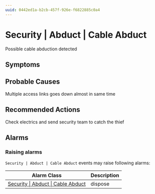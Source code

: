 ```yaml
---
uuid: 0442ed1a-b2cb-457f-926e-f6822885c0a4
---
```

# Security | Abduct | Cable Abduct

Possible cable abduction detected

## Symptoms

## Probable Causes

Multiple access links goes down almost in same time

## Recommended Actions

Check electrics and send security team to catch the thief

## Alarms

### Raising alarms

`Security | Abduct | Cable Abduct` events may raise following alarms:

| Alarm Class                                                                                            | Description |
| ------------------------------------------------------------------------------------------------------ | ----------- |
| [Security \| Abduct \| Cable Abduct](../../../alarm-classes-reference/security/abduct/cable-abduct.md) | dispose     |
